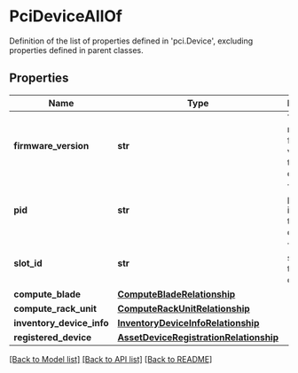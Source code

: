 # PciDeviceAllOf

Definition of the list of properties defined in 'pci.Device', excluding properties defined in parent classes.
## Properties
Name | Type | Description | Notes
------------ | ------------- | ------------- | -------------
**firmware_version** | **str** | The running firmware version of the PCI device. | [optional] 
**pid** | **str** | The product identifier of the PCI device. | [optional] 
**slot_id** | **str** | The PCI slot id of the PCI device. | [optional] [readonly] 
**compute_blade** | [**ComputeBladeRelationship**](ComputeBladeRelationship.md) |  | [optional] 
**compute_rack_unit** | [**ComputeRackUnitRelationship**](ComputeRackUnitRelationship.md) |  | [optional] 
**inventory_device_info** | [**InventoryDeviceInfoRelationship**](InventoryDeviceInfoRelationship.md) |  | [optional] 
**registered_device** | [**AssetDeviceRegistrationRelationship**](AssetDeviceRegistrationRelationship.md) |  | [optional] 

[[Back to Model list]](../README.md#documentation-for-models) [[Back to API list]](../README.md#documentation-for-api-endpoints) [[Back to README]](../README.md)


